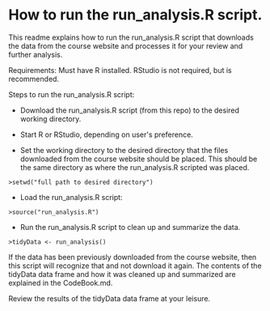 How to run the run_analysis.R script.
========================================================

This readme explains how to run the run_analysis.R script that downloads the data from the course website and processes it for your review and further analysis.

Requirements: Must have R installed.  RStudio is not required, but is recommended.

Steps to run the run_analysis.R script:

* Download the run_analysis.R script (from this repo) to the desired working directory.

* Start R or RStudio, depending on user's preference.

* Set the working directory to the desired directory that the files downloaded from the course website should be placed.  This should be the same directory as where the run_analysis.R scripted was placed.  
``` {r}
>setwd("full path to desired directory")
```

* Load the run_analysis.R script:  
``` {r}
>source("run_analysis.R")
```

* Run the run_analysis.R script to clean up and summarize the data.  
``` {r}
>tidyData <- run_analysis()
```

If the data has been previously downloaded from the course website, then this script will recognize that and not download it again.  The contents of the tidyData data frame and how it was cleaned up and summarized are explained in the CodeBook.md.


Review the results of the tidyData data frame at your leisure. 